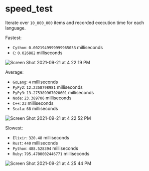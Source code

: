 # speed_test
Iterate over `10_000_000` items and recorded execution time for each language.

Fastest: 
- `Cython`: `0.0021949999999965053` milliseconds
- `C`: `0.026882` milliseconds

![Screen Shot 2021-09-21 at 4 22 19 PM](https://user-images.githubusercontent.com/17484350/134242554-4e0dea74-b3cf-4ac9-8b99-b3eb6a056d30.png)


Average:
- `GoLang`: `4` milliseconds
- `PyPy2`: `12.2358798981` milliseconds
- `PyPy3`: `13.275389967020601` milliseconds
- `Node`: `23.389706` milliseconds
- `C++`: `23` milliseconds
- `Scala`: `68` milliseconds

![Screen Shot 2021-09-21 at 4 22 52 PM](https://user-images.githubusercontent.com/17484350/134242553-8d03af90-1678-41fb-89af-b8ceacc3c3ca.png)


Slowest:
- `Elixir`: `320.48` milliseconds
- `Rust`: `440` milliseconds
- `Python`: `488.528394` milliseconds
- `Ruby`: `795.4700002446771` milliseconds

![Screen Shot 2021-09-21 at 4 25 44 PM](https://user-images.githubusercontent.com/17484350/134242551-41528633-76cd-4713-84f0-d2b86bbeacd3.png)
